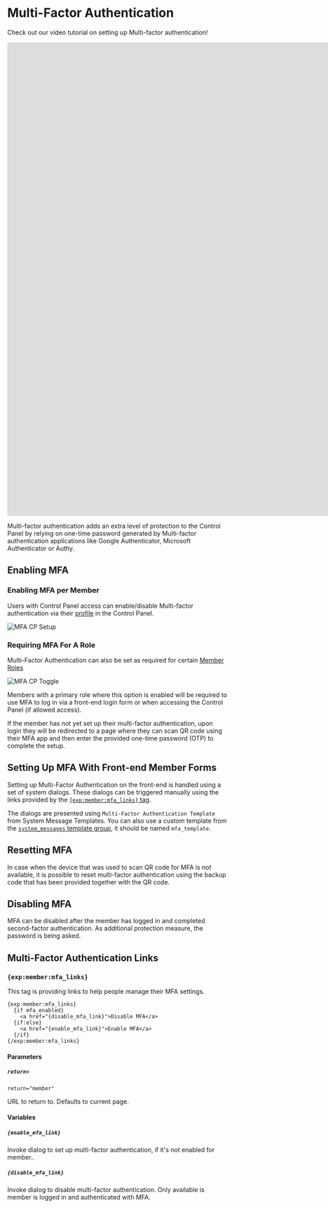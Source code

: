 <!--
    This source file is part of the open source project
    ExpressionEngine User Guide (https://github.com/ExpressionEngine/ExpressionEngine-User-Guide)

    @link      https://expressionengine.com/
    @copyright Copyright (c) 2003-2020, Packet Tide, LLC (https://packettide.com)
    @license   https://expressionengine.com/license Licensed under Apache License, Version 2.0
-->

# Multi-Factor Authentication

Check out our video tutorial on setting up Multi-factor authentication!
<div class="video-wrapper">
<iframe src="https://www.youtube.com/embed/_QwB1ePxHfQ" title="Multi-factor authentication (MFA) in ExpressionEngine" width="1920" height="1080" frameborder="0" webkitallowfullscreen mozallowfullscreen allowfullscreen></iframe>

</div>


Multi-factor authentication adds an extra level of protection to the Control Panel by relying on one-time password generated by Multi-factor authentication applications like Google Authenticator, Microsoft Authenticator or Authy.

## Enabling MFA

### Enabling MFA per Member
Users with Control Panel access can enable/disable Multi-factor authentication via their [profile](control-panel/member-profile.md) in the Control Panel. 

![MFA CP Setup](/_images/2fa-cp-setup.png)

### Requiring MFA For A Role
Multi-Factor Authentication can also be set as required for certain [Member Roles](control-panel/member-manager.md#member-roles)

![MFA CP Toggle](/_images/2fa-cp-toggle.png)

Members with a primary role where this option is enabled will be required to use MFA to log in via a front-end login form or when accessing the Control Panel (if allowed access).

If the member has not yet set up their multi-factor authentication, upon login they will be redirected to a page where they can scan QR code using their MFA app and then enter the provided one-time password (OTP) to complete the setup.


## Setting Up MFA With Front-end Member Forms

Setting up Multi-Factor Authentication on the front-end is handled using a set of system dialogs. These dialogs can be triggered manually using the links provided by the [`{exp:member:mfa_links}` tag](#multi-factor-authentication-links).

The dialogs are presented using `Multi-Factor Authentication Template` from System Message Templates. You can also use a custom template from the [`system_messages` template group](control-panel/template-manager.md#custom-system-messages), it should be named `mfa_template`.


## Resetting MFA

In case when the device that was used to scan QR code for MFA is not available, it is possible to reset multi-factor authentication using the backup code that has been provided together with the QR code. 

## Disabling MFA

MFA can be disabled after the member has logged in and completed second-factor authentication. As additional protection measure, the password is being asked.

## Multi-Factor Authentication Links

### `{exp:member:mfa_links}`

This tag is providing links to help people manage their MFA settings.

    {exp:member:mfa_links}
      {if mfa_enabled}
        <a href="{disable_mfa_link}">Disable MFA</a>
      {if:else}
        <a href="{enable_mfa_link}">Enable MFA</a>
      {/if}
    {/exp:member:mfa_links}

#### Parameters

##### `return=`

    return="member"

URL to return to. Defaults to current page.

#### Variables

##### `{enable_mfa_link}`

Invoke dialog to set up multi-factor authentication, if it's not enabled for member..

##### `{disable_mfa_link}`

Invoke dialog to disable multi-factor authentication. Only available is member is logged in and authenticated with MFA.
